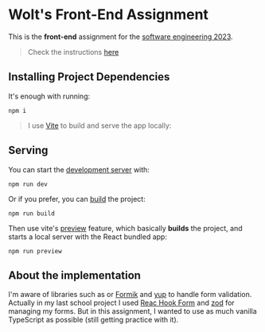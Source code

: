 # Wolt's Front-End Assignment
This is the **front-end** assignment for the [software engineering 2023](https://careers.wolt.com/en/jobs/software-engineering-intern-summer-2023/26c3bff#apply-now).

> Check the instructions [here](./README/front-end.md)

## Installing Project Dependencies
It's enough with running:
```
npm i
```

> I use [Vite](https://vitejs.dev/) to build and serve the app locally:

## Serving
You can start the [development server](https://vitejs.dev/guide/cli.html#dev-server) with:
```
npm run dev
```

Or if you prefer, you can [build](https://vitejs.dev/guide/cli.html#build) the project:
```
npm run build
```

Then use vite's [preview](https://vitejs.dev/guide/cli.html#vite-preview) feature, which basically **builds** the project, and starts a local server with the React bundled app:
```
npm run preview
```

## About the implementation
I'm aware of libraries such as  or [Formik](https://formik.org/) and [yup](https://github.com/jquense/yup) to handle form validation. Actually in my last school project I used [Reac Hook Form](https://react-hook-form.com/) and [zod](https://zod.dev/) for managing my forms. But in this assignment, I wanted to use as much vanilla TypeScript as possible (still getting practice with it).
